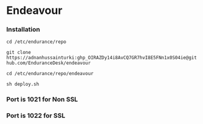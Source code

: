 # Endeavour

### Installation


`cd /etc/endurance/repo`

`git clone https://adnanhussainturki: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@github.com/EnduranceDesk/endeavour`

`cd /etc/endurance/repo/endeavour`

`sh deploy.sh`


### Port is 1021 for Non SSL
### Port is 1022 for SSL
